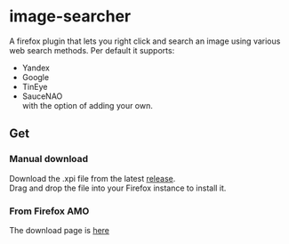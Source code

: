 # image-searcher
A firefox plugin that lets you right click and search an image using various web search methods. Per default it supports:
* Yandex
* Google
* TinEye
* SauceNAO  
with the option of adding your own.

## Get
### Manual download
Download the .xpi file from the latest [release](https://github.com/TheNamlessGuy/image-searcher/releases).  
Drag and drop the file into your Firefox instance to install it.

### From Firefox AMO
The download page is [here](https://addons.mozilla.org/firefox/addon/namless-image-searcher/)
